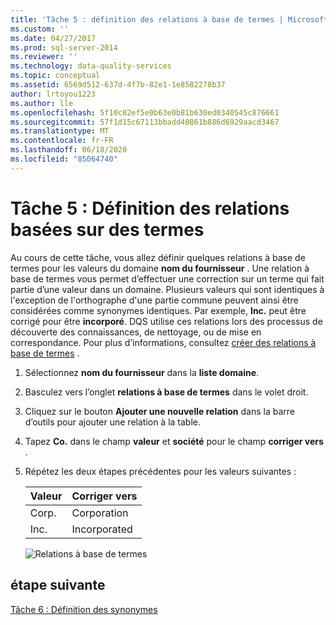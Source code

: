 ```yaml
---
title: 'Tâche 5 : définition des relations à base de termes | Microsoft Docs'
ms.custom: ''
ms.date: 04/27/2017
ms.prod: sql-server-2014
ms.reviewer: ''
ms.technology: data-quality-services
ms.topic: conceptual
ms.assetid: 6569d512-637d-4f7b-82e1-1e8582278b37
author: lrtoyou1223
ms.author: lle
ms.openlocfilehash: 5f10c82ef5e0b63e0b81b630ed0340545c876661
ms.sourcegitcommit: 57f1d15c67113bbadd40861b886d6929aacd3467
ms.translationtype: MT
ms.contentlocale: fr-FR
ms.lasthandoff: 06/18/2020
ms.locfileid: "85064740"
---
```

# <a name="task-5-setting-term-based-relationships"></a>Tâche 5 : Définition des relations basées sur des termes
  Au cours de cette tâche, vous allez définir quelques relations à base de termes pour les valeurs du domaine **nom du fournisseur** . Une relation à base de termes vous permet d’effectuer une correction sur un terme qui fait partie d’une valeur dans un domaine. Plusieurs valeurs qui sont identiques à l'exception de l'orthographe d'une partie commune peuvent ainsi être considérées comme synonymes identiques. Par exemple, **Inc.** peut être corrigé pour être **incorporé**. DQS utilise ces relations lors des processus de découverte des connaissances, de nettoyage, ou de mise en correspondance. Pour plus d’informations, consultez [créer des relations à base de termes](https://msdn.microsoft.com/library/hh510404.aspx) .  
  
1.  Sélectionnez **nom du fournisseur** dans la **liste domaine**.  
  
2.  Basculez vers l’onglet **relations à base de termes** dans le volet droit.  
  
3.  Cliquez sur le bouton **Ajouter une nouvelle relation** dans la barre d’outils pour ajouter une relation à la table.  
  
4.  Tapez **Co.** dans le champ **valeur** et **société** pour le champ **corriger vers** .  
  
5.  Répétez les deux étapes précédentes pour les valeurs suivantes :  
  
    |Valeur|Corriger vers|  
    |-----------|----------------|  
    |Corp.|Corporation|  
    |Inc.|Incorporated|  
  
     ![Relations à base de termes](../../2014/tutorials/media/et-settingtermbasedrelations.jpg "Relations à base de termes")  
  
## <a name="next-step"></a>étape suivante  
 [Tâche 6 : Définition des synonymes](../../2014/tutorials/task-6-setting-synonyms.md)  
  
  
